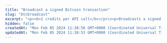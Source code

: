 ```yaml
---
title: "Broadcast a signed Bitcoin transaction"
slug: "btcbroadcast"
excerpt: "<p><b>2 credits per API call</b></p>\n<p>Broadcasts a signed transaction to the Bitcoin blockchain. This method is used internally from Tatum KMS or Tatum Client Libraries.\nIt is possible to create a custom signing mechanism and only use this method for broadcasting data to the blockchain.</p>"
hidden: false
createdAt: "Mon Feb 05 2024 11:38:50 GMT+0000 (Coordinated Universal Time)"
updatedAt: "Mon Feb 05 2024 11:38:53 GMT+0000 (Coordinated Universal Time)"
---
```

